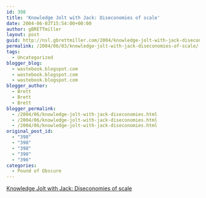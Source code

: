 ```yaml
---
id: 398
title: 'Knowledge Jolt with Jack: Diseconomies of scale'
date: 2004-06-03T15:54:00+00:00
author: gBRETTmiller
layout: post
guid: http://nsl.gbrettmiller.com/2004/knowledge-jolt-with-jack-diseconomies-of-scale
permalink: /2004/06/03/knowledge-jolt-with-jack-diseconomies-of-scale/
tags:
  - Uncategorized
blogger_blog:
  - wastebook.blogspot.com
  - wastebook.blogspot.com
  - wastebook.blogspot.com
blogger_author:
  - Brett
  - Brett
  - Brett
blogger_permalink:
  - /2004/06/knowledge-jolt-with-jack-diseconomies.html
  - /2004/06/knowledge-jolt-with-jack-diseconomies.html
  - /2004/06/knowledge-jolt-with-jack-diseconomies.html
original_post_id:
  - "398"
  - "398"
  - "398"
  - "398"
  - "396"
categories:
  - Pound of Obscure
---
```

[Knowledge Jolt with Jack: Diseconomies of scale](http://jackvinson.com/archives/2004/06/02/diseconomies_of_scale.html)